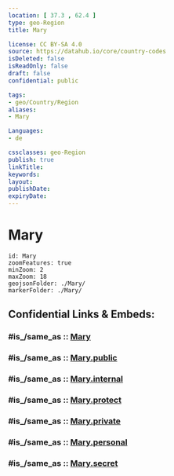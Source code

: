 ```yaml
---
location: [ 37.3 , 62.4 ] 
type: geo-Region
title: Mary

license: CC BY-SA 4.0
source: https://datahub.io/core/country-codes
isDeleted: false
isReadOnly: false
draft: false
confidential: public

tags:
- geo/Country/Region
aliases:
- Mary

Languages:
- de

cssclasses: geo-Region
publish: true
linkTitle: 
keywords: 
layout: 
publishDate: 
expiryDate: 
---
```


# Mary

```leaflet
id: Mary
zoomFeatures: true 
minZoom: 2 
maxZoom: 18
geojsonFolder: ./Mary/
markerFolder: ./Mary/
```


## Confidential Links & Embeds: 

### #is_/same_as :: [Mary](/_Standards/Earth/Continent/Asia/Asia~Central/Turkmenistan/provinces~Turkmenistan/Mary.md) 

### #is_/same_as :: [Mary.public](/_public/Earth/Continent/Asia/Asia~Central/Turkmenistan/provinces~Turkmenistan/Mary.public.md) 

### #is_/same_as :: [Mary.internal](/_internal/Earth/Continent/Asia/Asia~Central/Turkmenistan/provinces~Turkmenistan/Mary.internal.md) 

### #is_/same_as :: [Mary.protect](/_protect/Earth/Continent/Asia/Asia~Central/Turkmenistan/provinces~Turkmenistan/Mary.protect.md) 

### #is_/same_as :: [Mary.private](/_private/Earth/Continent/Asia/Asia~Central/Turkmenistan/provinces~Turkmenistan/Mary.private.md) 

### #is_/same_as :: [Mary.personal](/_personal/Earth/Continent/Asia/Asia~Central/Turkmenistan/provinces~Turkmenistan/Mary.personal.md) 

### #is_/same_as :: [Mary.secret](/_secret/Earth/Continent/Asia/Asia~Central/Turkmenistan/provinces~Turkmenistan/Mary.secret.md)

